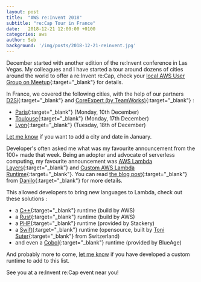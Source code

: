 ```yaml
---
layout: post
title:  "AWS re:Invent 2018"
subtitle: "re:Cap Tour in France"
date:   2018-12-21 12:00:00 +0100
categories: aws
author: Seb
background: '/img/posts/2018-12-21-reinvent.jpg'
---
```


December started with another edition of the re:Invent conference in Las Vegas.  My colleagues and I have started a tour around dozens of cities around the world to offer a re:Invent re:Cap, check your [local AWS User Group on Meetup][meetupAWS]{:target="_blank"} for details.

In France, we covered the following cities, with the help of our partners [D2Si](https://www.d2si.io/){:target="_blank"} and [CoreExpert (by TeamWorks)](http://www.corexpert.net/){:target="_blank"} :

- [Paris](https://twitter.com/d2si/status/1072194945803534337){:target="_blank"} (Monday, 10th December)
- [Toulouse](https://twitter.com/d2siToulouse/status/1074746986002309121){:target="_blank"} (Monday, 17th December)
- [Lyon](https://twitter.com/d2si/status/1075096028330844163){:target="_blank"} (Tuesday, 18th of December)

[Let me know][me] if you want to add a city and date in January.

Developer's often asked me what was my favourite announcement from the 100+ made that week.  Being an adopter and advocate of serverless computing, my favourite announcement was [AWS Lambda Layers](https://docs.aws.amazon.com/lambda/latest/dg/configuration-layers.html){:target="_blank"} and [Custom AWS Lambda Runtime](https://docs.aws.amazon.com/lambda/latest/dg/runtimes-custom.html){:target="_blank"}.  You can read [the blog post](https://aws.amazon.com/blogs/aws/new-for-aws-lambda-use-any-programming-language-and-share-common-components/){:target="_blank"} from [Danilo](https://twitter.com/danilop){:target="_blank"} for more details.

This allowed developers to bring new languages to Lambda, check out these solutions :

- a [C++](https://aws.amazon.com/blogs/compute/introducing-the-c-lambda-runtime/){:target="_blank"} runtime (build by AWS)
- a [Rust](https://aws.amazon.com/blogs/opensource/rust-runtime-for-aws-lambda/){:target="_blank"} runtime (build by AWS)
- a [PHP](https://www.stackery.io/blog/aws-lambda-php/){:target="_blank"} runtime (provided by Stackery)
- a [Swift](https://github.com/tonisuter/aws-lambda-swift){:target="_blank"} runtime (opensource, built by [Toni Suter](https://tonisuter.com/){:target="_blank"} from Switzerland)
- and even a [Cobol](https://www.bluage.com/news/serverless-cobol){:target="_blank"} runtime (provided by BlueAge)

And probably more to come, [let me know][me] if you have developed a custom runtime to add to this list.

See you at a re:Invent re:Cap event near you!

[meetupAWS]: https://www.meetup.com/find/?allMeetups=false&keywords=AWS
[me]: https://twitter.com/sebsto